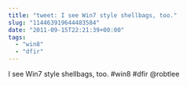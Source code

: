 ```yaml
---
title: "tweet: I see Win7 style shellbags, too."
slug: "114463919644483584"
date: "2011-09-15T22:21:39+00:00"
tags:
  - "win8"
  - "dfir"
---
```

I see Win7 style shellbags, too. #win8 #dfir @robtlee